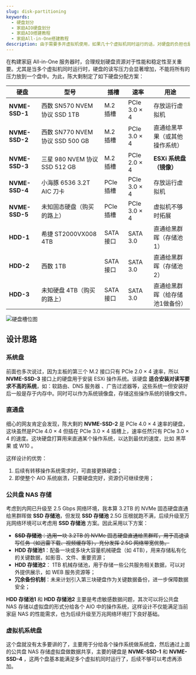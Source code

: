 ```yaml
---
slug: disk-partitioning
keywords: 
  - 硬盘划分
  - 家庭AIO硬盘划分
  - 家庭AIO搭建教程
  - 家庭All-in-One搭建教程
description: 由于需要多开虚拟机使用，如果几十个虚拟机同时运行的话，对硬盘的负担也是不小的，所以选择如下的方案
---
```

在构建家庭 All-in-One 服务器时，合理规划硬盘资源对于性能和稳定性至关重要。尤其是当多个虚拟机同时运行时，硬盘的读写压力会显著增加，不能将所有的压力放到一个盘中。为此，陈大剩制定了如下硬盘分配方案：

| 硬盘           | 型号                            | 插槽      | 速率         | 用途                            |
| -------------- | ------------------------------- | --------- | ------------ | ------------------------------- |
| **NVME-SSD-1** | 西数 SN570 NVEM 协议 SSD 1TB    | M.2 插槽  | PCIe 3.0 × 4 | 存放运行虚拟机                  |
| **NVME-SSD-2** | 西数 SN770 NVEM 协议 SSD 500 GB | M.2 插槽  | PCIe 3.0 × 4 | 直通给黑苹果（或其他操作系统）  |
| **NVME-SSD-3** | 三星 980 NVEM 协议 SSD 512 GB   | M.2 插槽  | PCIe 2.0 × 4 | **ESXi 系统盘（镜像）**             |
| **NVME-SSD-4** | 小海豚 6536 3.2T AIC 刀卡       | PCIe 插槽 | PCIe 3.0 × 4 | 存放运行虚拟机                  |
| **NVME-SSD-5** | 未知固态硬盘（购买的路上）       | PCIe 插槽 | PCIe 3.0 × 4 | 虚拟机不够时拓展                |
| **HDD-1**      | 希捷 ST2000VX008 4TB            | SATA 接口 | SATA 3.0     | 直通给黑群晖（存储池1）         |
| **HDD-2**      | 西数   1TB                      | SATA 接口 | SATA 3.0     | 直通给黑群晖（存储池2）         |
| **HDD-3**      | 未知硬盘 4TB（购买的路上）      | SATA 接口 | SATA 3.0     | 直通给黑群晖（给存储池1做备份） |

![硬盘槽位图](https://img.it927.com/aio/25.png)


## 设计思路

### 系统盘

前面也多次说过，因为主板的第三个 M.2 接口只有 PCIe 2.0 × 4 速率，所以 **NVME-SSD-3** 接口上的硬盘用于安装 ESXi 操作系统。该硬盘 **适合安装对读写要求不高的系统**，如：软路由、DNS 服务器 、广告过滤器等，这些系统一但安装好后一般是存于内存中。同时可以作为系统镜像盘，存储这些操作系统的镜像文件。

### 直通盘

细心的网友肯定会发现，陈大剩的 **NVME-SSD-2** 是 PCIe 4.0 × 4 速率的硬盘，这块虽然是PCIe 4.0 × 4 但插在 PCIe 3.0 × 4 插槽上，速率任然只有 PCIe 3.0 × 4 的速度。这块硬盘打算用来直通某个操作系统，以达到最优的速度，比如 黑苹果 或 W10 。

这样设计的优势：

1. 后续有转移操作系统需求时，可直接更换硬盘；
2. 即使整个 AIO 系统崩溃，只要硬盘完好，资源仍可继续使用；

### 公共盘 NAS 存储

考虑到内网已升级至 2.5 Gbps 网络环境，我本算 3.2TB 的 NVMe 固态硬盘直通给黑群晖做 **SSD 存储池**，但发现 **SSD 存储池** 2.5G 压根就跑不满，后续升级至万兆网络环境可以考虑用 **SSD 存储池** 方案。因此采用以下方案：

- <del>**SSD 存储池**：选用一块 3.2TB 的 NVMe 固态硬盘直通给黑群晖，用于高速读写任务（如迅雷下载、视频缓存等），充分发挥 2.5G 网络带宽优势。</del>
- **HDD 存储池1**：配备一块或多块大容量机械硬盘（如 4TB），用来存储私有化的关键数据，如影音、文件、重要资源；
- **HDD 存储池2**： 1TB 机械存储池，用于存储一些公共服务相关数据，可以对外提供展示，如 WEB 服务资源等；
- **冗余备份机制**：未来计划引入第三块硬盘作为关键数据备份，进一步保障数据安全；

**HDD 存储池1** 和 **HDD 存储池2** 主要是考虑敏感数据问题，其次可以将公共盘 NAS 存储以虚拟盘的形式分给各个 AIO 中的操作系统，这样设计不仅能满足当前家庭 NAS 的性能需求，也为后续升级至万兆网络环境打下良好基础。

### 虚拟机系统盘

这个盘就没有太多要讲的了，主要用于分给各个操作系统做系统盘，然后通过上面的公共盘 NAS 存储虚拟盘做数据共享，主要的硬盘是 **NVME-SSD-1** 和 **NVME-SSD-4** ，这两个盘基本能满足多个虚拟机同时运行了，后续不够可以考虑再添加。








